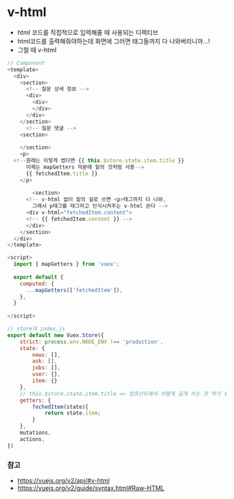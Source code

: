 # v-html
- html 코드를 직접적으로 입력해줄 때 사용되는 디렉티브
- html코드를 출력해줘야하는데 화면에 그러면 태그들까지 다 나와버리니까...!
- 그럴 때 v-html
```javascript
// Component
<template>
  <div>
    <section>
      <!-- 질문 상세 정보 -->
      <div>
        <div>
        </div>
      </div>
    </section>
      <!-- 질문 댓글 -->
    <section>
      
    </section>
    <p>
  <!--원래는 이렇게 썼다면 {{ this.$store.state.item.title }} 
      이제는 mapGetters 덕분에 밑의 것처럼 사용-->
      {{ fetchedItem.title }}
    </p>
    
        <section>
      <!-- v-html 없이 밑의 걸로 쓰면 <p>태그까지 다 나와, 
        그래서 p태그를 태그라고 인식시켜주는 v-html 쓴다 -->
      <div v-html="fetchedItem.content">
      <!-- {{ fetchedItem.content }} -->
      </div>
    </section>
  </div>
</template>

<script>
  import { mapGetters } from 'vuex';
  
  export default {
    computed: {
      ...mapGetters(['fetchedItem']),
    },
  }  
  
</script>
```

```javascript
// store의 index.js
export default new Vuex.Store({
    strict: process.env.NODE_ENV !== 'production',
    state: {
        news: [],
        ask: [],
        jobs: [],
        user: {},
        item: {}
    },
    // this.$store.state.item.title => 컴포넌트에서 이렇게 길게 쓰는 것 막기 위해 getters 사용할 수 있다
    getters: {
        fechedItem(state){
            return state.item;
        }
    },
    mutations,
    actions,
})
```

### 참고
- https://vuejs.org/v2/api/#v-html
- https://vuejs.org/v2/guide/syntax.html#Raw-HTML
